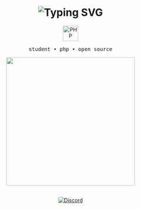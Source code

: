 <!-- profile aesthetic & minimal for kuarnn -->

<h1 align="center">
  <img src="https://readme-typing-svg.herokuapp.com?font=Fira+Code&duration=3000&pause=900&color=59D7A6&center=true&vCenter=true&width=340&lines=kuarnn;student+%7C+php+dev;open+source+enthusiast" alt="Typing SVG" />
</h1>

<p align="center">
  <img src="https://skillicons.dev/icons?i=php" height="42" alt="PHP" />
</p>

<p align="center">
  <samp>
    student • php • open source
  </samp>
</p>

<div align="center">
  <img src="https://github-readme-stats.vercel.app/api?username=kuarnn&show_icons=true&hide_title=true&hide_border=true&theme=tokyonight&icon_color=59d7a6&text_color=59d7a6" width="350" />
</div>

<br/>

<p align="center">
  <a href="https://discord.com/users/sneelai">
    <img src="https://img.shields.io/badge/Discord-sneelai-5865F2?style=for-the-badge&logo=discord&logoColor=white" alt="Discord">
  </a>
</p>

<!--
**kuarnn/kuarnn** is a ✨ special ✨ repository because its `README.md` (this file) appears on your GitHub profile.
-->
